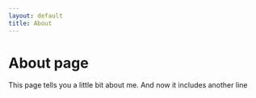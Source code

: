 ```yaml
---
layout: default
title: About
---
```

# About page

This page tells you a little bit about me.
And now it includes another line
